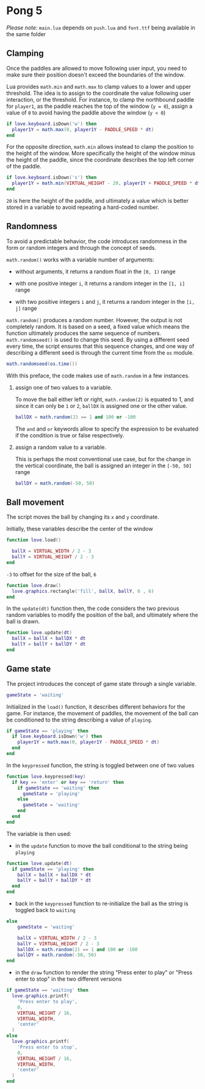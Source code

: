 # Pong 5

_Please note:_ `main.lua` depends on `push.lua` and `font.ttf` being available in the same folder

## Clamping

Once the paddles are allowed to move following user input, you need to make sure their position doesn't exceed the boundaries of the window.

Lua provides `math.min` and `math.max` to clamp values to a lower and upper threshold. The idea is to assign to the coordinate the value following user interaction, or the threshold. For instance, to clamp the northbound paddle for `player1`, as the paddle reaches the top of the window (`y = 0`), assign a value of `0` to avoid having the paddle above the window (`y < 0`)

```lua
if love.keyboard.isDown('w') then
  player1Y = math.max(0, player1Y - PADDLE_SPEED * dt)
end
```

For the opposite direction, `math.min` allows instead to clamp the position to the height of the window. More specifically the height of the window minus the height of the paddle, since the coordinate describes the top left corner of the paddle.

```lua
if love.keyboard.isDown('s') then
  player1Y = math.min(VIRTUAL_HEIGHT - 20, player1Y + PADDLE_SPEED * dt)
end
```

`20` is here the height of the paddle, and ultimately a value which is better stored in a variable to avoid repeating a hard-coded number.

## Randomness

To avoid a predictable behavior, the code introduces randomness in the form or random integers and through the concept of seeds.

`math.random()` works with a variable number of arguments:

- without arguments, it returns a random float in the `[0, 1)` range

- with one positive integer `i`, it returns a random integer in the `[1, i]` range

- with two positive integers `i` and `j`, it returns a random integer in the `[i, j]` range

`math.random()` produces a random number. However, the output is not completely random. It is based on a seed, a fixed value which means the function ultimately produces the same sequence of numbers. `math.randomseed()` is used to change this seed. By using a different seed every time, the script ensures that this sequence changes, and one way of describing a different seed is through the current time from the `os` module.

```lua
math.randomseed(os.time())
```

With this preface, the code makes use of `math.random` in a few instances.

1. assign one of two values to a variable.

   To move the ball either left or right, `math.random(2)` is equated to 1, and since it can only be `1` or `2`, `ballDX` is assigned one or the other value.

   ```lua
   ballDX = math.random(2) == 1 and 100 or -100
   ```

   The `and` and `or` keywords allow to specify the expression to be evaluated if the condition is true or false respectively.

2. assign a random value to a variable.

   This is perhaps the most conventional use case, but for the change in the vertical coordinate, the ball is assigned an integer in the `[-50, 50]` range

   ```lua
   ballDY = math.random(-50, 50)
   ```

## Ball movement

The script moves the ball by changing its `x` and `y` coordinate.

Initially, these variables describe the center of the window

```lua
function love.load()

  ballX = VIRTUAL_WIDTH / 2 - 3
  ballY = VIRTUAL_HEIGHT / 2 - 3
end
```

`-3` to offset for the size of the ball, `6`

```lua
function love.draw()
  love.graphics.rectangle('fill', ballX, ballY, 6 , 6)
end
```

In the `update(dt)` function then, the code considers the two previous random variables to modify the position of the ball, and ultimately where the ball is drawn.

```lua
function love.update(dt)
  ballX = ballX + ballDX * dt
  ballY = ballY + ballDY * dt
end
```

## Game state

The project introduces the concept of game state through a single variable.

```lua
gameState = 'waiting'
```

Initialized in the `load()` function, it describes different behaviors for the game. For instance, the movement of paddles, the movement of the ball can be conditioned to the string describing a value of `playing`.

```lua
if gameState == 'playing' then
  if love.keyboard.isDown('w') then
    player1Y = math.max(0, player1Y - PADDLE_SPEED * dt)
  end
end
```

In the `keypressed` function, the string is toggled between one of two values

```lua
function love.keypressed(key)
  if key == 'enter' or key == 'return' then
    if gameState == 'waiting' then
      gameState = 'playing'
    else
      gameState = 'waiting'
    end
  end
end
```

The variable is then used:

- in the `update` function to move the ball conditional to the string being `playing`

```lua
function love.update(dt)
  if gameState == 'playing' then
    ballX = ballX + ballDX * dt
    ballY = ballY + ballDY * dt
  end
end
```

- back in the `keypressed` function to re-initialize the ball as the string is toggled back to `waiting`

```lua
else
    gameState = 'waiting'

    ballX = VIRTUAL_WIDTH / 2 - 3
    ballY = VIRTUAL_HEIGHT / 2 - 3
    ballDX = math.random(2) == 1 and 100 or -100
    ballDY = math.random(-50, 50)
end
```

- in the `draw` function to render the string "Press enter to play" or "Press enter to stop" in the two different versions

```lua
if gameState == 'waiting' then
  love.graphics.printf(
    'Press enter to play',
    0,
    VIRTUAL_HEIGHT / 16,
    VIRTUAL_WIDTH,
    'center'
  )
else
  love.graphics.printf(
    'Press enter to stop',
    0,
    VIRTUAL_HEIGHT / 16,
    VIRTUAL_WIDTH,
    'center'
  )
end
```
